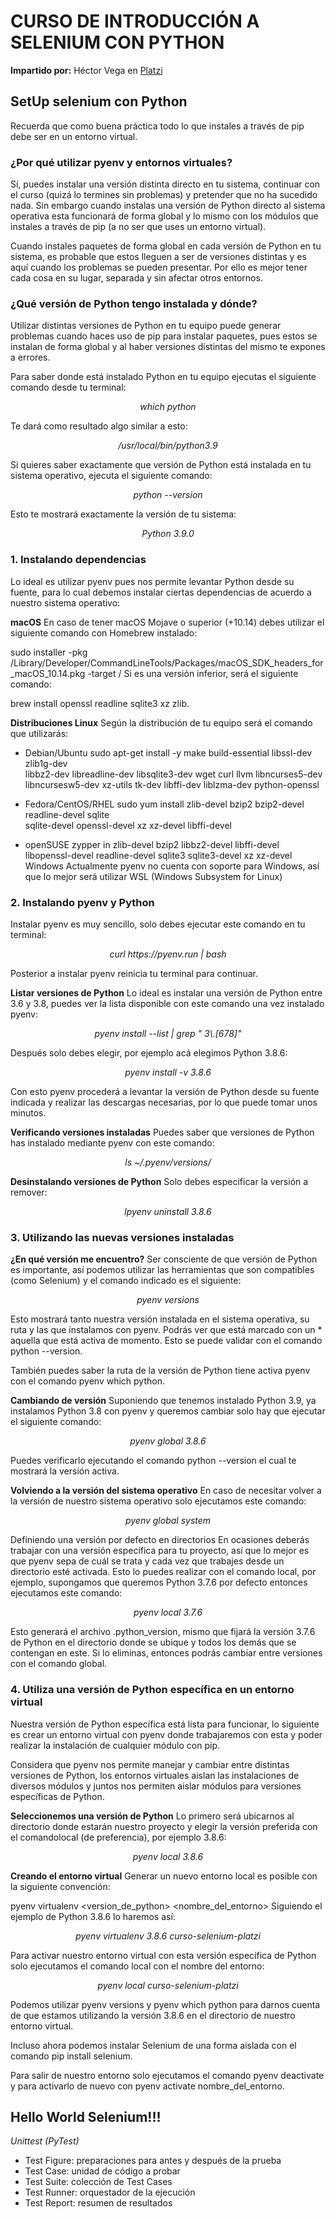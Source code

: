 # CURSO DE INTRODUCCIÓN A SELENIUM CON PYTHON
**Impartido por:** Héctor Vega en [Platzi](https://platzi.com/profesores/Terranigma/)

## SetUp selenium con Python
Recuerda que como buena práctica todo lo que instales a través de pip debe ser en un entorno virtual.

### ¿Por qué utilizar pyenv y entornos virtuales?
Sí, puedes instalar una versión distinta directo en tu sistema, continuar con el curso (quizá lo termines sin problemas) y pretender que no ha sucedido nada. Sin embargo cuando instalas una versión de Python directo al sistema operativa esta funcionará de forma global y lo mismo con los módulos que instales a través de pip (a no ser que uses un entorno virtual).

Cuando instales paquetes de forma global en cada versión de Python en tu sistema, es probable que estos lleguen a ser de versiones distintas y es aquí cuando los problemas se pueden presentar. Por ello es mejor tener cada cosa en su lugar, separada y sin afectar otros entornos.

### ¿Qué versión de Python tengo instalada y dónde?
Utilizar distintas versiones de Python en tu equipo puede generar problemas cuando haces uso de pip para instalar paquetes, pues estos se instalan de forma global y al haber versiones distintas del mismo te expones a errores.

Para saber donde está instalado Python en tu equipo ejecutas el siguiente comando desde tu terminal:

<p align="center"><i>which python</i></p>
Te dará como resultado algo similar a esto:
<p align="center"><i>/usr/local/bin/python3.9</i></p>

Si quieres saber exactamente que versión de Python está instalada en tu sistema operativo, ejecuta el siguiente comando:

<p align="center"><i>python --version</i></p>
Esto te mostrará exactamente la versión de tu sistema:
<p align="center"><i>Python 3.9.0</i></p>


### 1. Instalando dependencias
Lo ideal es utilizar pyenv pues nos permite levantar Python desde su fuente, para lo cual debemos instalar ciertas dependencias de acuerdo a nuestro sistema operativo:

**macOS**
En caso de tener macOS Mojave o superior (+10.14) debes utilizar el siguiente comando con Homebrew instalado:

sudo installer -pkg /Library/Developer/CommandLineTools/Packages/macOS_SDK_headers_for_macOS_10.14.pkg -target /
Si es una versión inferior, será el siguiente comando:

brew install openssl readline sqlite3 xz zlib.

**Distribuciones Linux**
Según la distribución de tu equipo será el comando que utilizarás:

- Debian/Ubuntu
sudo apt-get install -y make build-essential libssl-dev zlib1g-dev \
libbz2-dev libreadline-dev libsqlite3-dev wget curl llvm libncurses5-dev \
libncursesw5-dev xz-utils tk-dev libffi-dev liblzma-dev python-openssl

- Fedora/CentOS/RHEL
sudo yum install zlib-devel bzip2 bzip2-devel readline-devel sqlite \
sqlite-devel openssl-devel xz xz-devel libffi-devel

- openSUSE
zypper in zlib-devel bzip2 libbz2-devel libffi-devel \
libopenssl-devel readline-devel sqlite3 sqlite3-devel xz xz-devel
Windows
Actualmente pyenv no cuenta con soporte para Windows, así que lo mejor será utilizar WSL (Windows Subsystem for Linux)

### 2. Instalando pyenv y Python
Instalar pyenv es muy sencillo, solo debes ejecutar este comando en tu terminal:


<p align="center"><i>curl https://pyenv.run | bash</i></p>
Posterior a instalar pyenv reinicia tu terminal para continuar.

**Listar versiones de Python**
Lo ideal es instalar una versión de Python entre 3.6 y 3.8, puedes ver la lista disponible con este comando una vez instalado pyenv:

<p align="center"><i>pyenv install --list | grep " 3\.[678]"</i></p>

Después solo debes elegir, por ejemplo acá elegimos Python 3.8.6:

<p align="center"><i>pyenv install -v 3.8.6</i></p>

Con esto pyenv procederá a levantar la versión de Python desde su fuente indicada y realizar las descargas necesarias, por lo que puede tomar unos minutos.

**Verificando versiones instaladas**
Puedes saber que versiones de Python has instalado mediante pyenv con este comando:

<p align="center"><i>ls ~/.pyenv/versions/</i></p>

**Desinstalando versiones de Python**
Solo debes especificar la versión a remover:

<p align="center"><i>lpyenv uninstall 3.8.6</i></p>


### 3. Utilizando las nuevas versiones instaladas
**¿En qué versión me encuentro?**
Ser consciente de que versión de Python es importante, así podemos utilizar las herramientas que son compatibles (como Selenium) y el comando indicado es el siguiente:

<p align="center"><i>pyenv versions</i></p>

Esto mostrará tanto nuestra versión instalada en el sistema operativa, su ruta y las que instalamos con pyenv. Podrás ver que está marcado con un * aquella que está activa de momento. Esto se puede validar con el comando python --version.

También puedes saber la ruta de la versión de Python tiene activa pyenv con el comando pyenv which python.

**Cambiando de versión**
Suponiendo que tenemos instalado Python 3.9, ya instalamos Python 3.8 con pyenv y queremos cambiar solo hay que ejecutar el siguiente comando:

<p align="center"><i>pyenv global 3.8.6</i></p>

Puedes verificarlo ejecutando el comando python --version el cual te mostrará la versión activa.

**Volviendo a la versión del sistema operativo**
En caso de necesitar volver a la versión de nuestro sistema operativo solo ejecutamos este comando:

<p align="center"><i>pyenv global system</i></p>

Definiendo una versión por defecto en directorios
En ocasiones deberás trabajar con una versión específica para tu proyecto, así que lo mejor es que pyenv sepa de cuál se trata y cada vez que trabajes desde un directorio esté activada. Esto lo puedes realizar con el comando local, por ejemplo, supongamos que queremos Python 3.7.6 por defecto entonces ejecutamos este comando:

<p align="center"><i>pyenv local 3.7.6</i></p>

Esto generará el archivo .python_version, mismo que fijará la versión 3.7.6 de Python en el directorio donde se ubique y todos los demás que se contengan en este. Si lo eliminas, entonces podrás cambiar entre versiones con el comando global.

### 4. Utiliza una versión de Python específica en un entorno virtual
Nuestra versión de Python específica está lista para funcionar, lo siguiente es crear un entorno virtual con pyenv donde trabajaremos con esta y poder realizar la instalación de cualquier módulo con pip.

Considera que pyenv nos permite manejar y cambiar entre distintas versiones de Python, los entornos virtuales aislan las instalaciones de diversos módulos y juntos nos permiten aislar módulos para versiones específicas de Python.

**Seleccionemos una versión de Python**
Lo primero será ubicarnos al directorio donde estarán nuestro proyecto y elegir la versión preferida con el comandolocal (de preferencia), por ejemplo 3.8.6:


<p align="center"><i>pyenv local 3.8.6</i></p>

**Creando el entorno virtual**
Generar un nuevo entorno local es posible con la siguiente convención:

pyenv virtualenv <version_de_python> <nombre_del_entorno>
Siguiendo el ejemplo de Python 3.8.6 lo haremos así:

<p align="center"><i>pyenv virtualenv 3.8.6 curso-selenium-platzi</i></p>

Para activar nuestro entorno virtual con esta versión específica de Python solo ejecutamos el comando local con el nombre del entorno:

<p align="center"><i>pyenv local curso-selenium-platzi</i></p>

Podemos utilizar pyenv versions y pyenv which python para darnos cuenta de que estamos utilizando la versión 3.8.6 en el directorio de nuestro entorno virtual.

Incluso ahora podemos instalar Selenium de una forma aislada con el comando pip install selenium.

Para salir de nuestro entorno solo ejecutamos el comando pyenv deactivate y para activarlo de nuevo con pyenv activate nombre_del_entorno.

## Hello World Selenium!!!
*Unittest (PyTest)*
- Test Figure: preparaciones para antes y después de la prueba
- Test Case: unidad de código a probar
- Test Suite: colección de Test Cases
- Test Runner: orquestador de la ejecución
- Test Report: resumen de resultados

